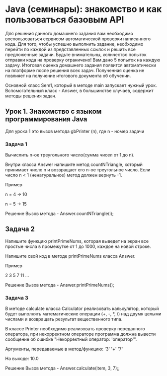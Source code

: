 # Java  (семинары): знакомство и как пользоваться базовым API

Для решения данного домашнего задания вам необходимо воспользоваться сервисом автоматической проверки написанного кода.
Для того, чтобы успешно выполнить задание, необходимо перейти по каждой из представленных ссылок и решить все предложенные задачи. Будьте внимательны, количество попыток отправки кода на проверку ограничено! Вам дано 5 попыток на каждую задачу.
Итоговая оценка домашнего задания появится автоматически на платформе после решения всех задач. Полученная оценка не повлияет на получение итогового документа об обучении.

Основной класс Sem1, который в методе main запускает нужный урок.
Вспомогательный класс - Answer, в большинстве случаев, содержит методы решения задач.

## Урок 1. Знакомство с языком программирования Java

Для урока 1 это вызов метода gbPrinter (n), где n - номер задачи

### Задача 1
Вычислить n-ое треугольного число(сумма чисел от 1 до n).

Внутри класса Answer напишите метод countNTriangle, который принимает число n и возвращает его n-ое треугольное число.
Если число n < 1 (ненатуральное) метод должен вернуть -1.

Пример

n = 4 -> 10

n = 5 -> 15

Решение
Вызов метода - Answer.countNTriangle(i);

## Задача 2
Напишите функцию printPrimeNums, которая выведет на экран все простые числа в промежутке от 1 до 1000, каждое на новой строке.

Напишите свой код в методе printPrimeNums класса Answer.

Пример

2
3
5
7
11
...

Решение
Вызов метода - Answer.printPrimeNums();

### Задача 3
В методе calculate класса Calculator реализовать калькулятор, который будет выполнять математические операции (+, -, *, /) над двумя целыми числами и возвращать результат вещественного типа.

В классе Printer необходимо реализовать проверку переданного оператора, при некорректном операторе программа должна вывести сообщение об ошибке "Некорректный оператор: 'оператор'".

Аргументы, передаваемые в метод/функцию:
'3'
'+'
'7'

На выходе:
10.0

Решение
Вызов метода - Answer.calculate(item, 3, 7);;

